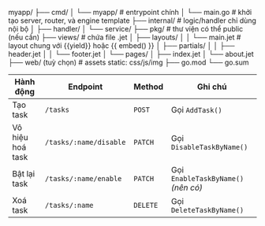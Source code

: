 myapp/
├── cmd/
│   └── myapp/            # entrypoint chính
│       └── main.go       # khởi tạo server, router, và engine template
├── internal/             # logic/handler chỉ dùng nội bộ
│   ├── handler/
│   └── service/
├── pkg/                  # thư viện có thể public (nếu cần)
├── views/                # chứa file .jet
│   ├── layouts/
│   │    └── main.jet     # layout chung với {{yield}} hoặc {{ embed() }}
│   ├── partials/
│   │    ├── header.jet
│   │    └── footer.jet
│   └── pages/
│        ├── index.jet
│        └── about.jet
├── web/ (tuỳ chọn)       # assets static: css/js/img
├── go.mod
└── go.sum


| Hành động        | Endpoint               | Method   | Ghi chú                             |
| ---------------- | ---------------------- | -------- | ----------------------------------- |
| Tạo task         | `/tasks`               | `POST`   | Gọi `AddTask()`                     |
| Vô hiệu hoá task | `/tasks/:name/disable` | `PATCH`  | Gọi `DisableTaskByName()`           |
| Bật lại task     | `/tasks/:name/enable`  | `PATCH`  | Gọi `EnableTaskByName()` *(nên có)* |
| Xoá task         | `/tasks/:name`         | `DELETE` | Gọi `DeleteTaskByName()`            |
